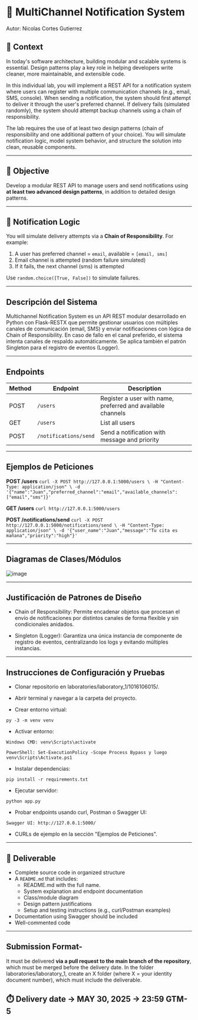 # 🧪 MultiChannel Notification System
Autor: Nicolas Cortes Gutierrez

## 📝 Context

In today's software architecture, building modular and scalable systems is essential. Design patterns play a key role in helping developers write cleaner, more maintainable, and extensible code.

In this individual lab, you will implement a REST API for a notification system where users can register with multiple communication channels (e.g., email, SMS, console). When sending a notification, the system should first attempt to deliver it through the user's preferred channel. If delivery fails (simulated randomly), the system should attempt backup channels using a chain of responsibility.

The lab requires the use of at least two design patterns (chain of responsibility and one additional pattern of your choice). You will simulate notification logic, model system behavior, and structure the solution into clean, reusable components.

---

## 🎯 Objective

Develop a modular REST API to manage users and send notifications using **at least two advanced design patterns**, in addition to detailed design patterns.

---

## 🔁 Notification Logic

You will simulate delivery attempts via a **Chain of Responsibility**. For example:

1. A user has preferred channel = `email`, available = `[email, sms]`
2. Email channel is attempted (random failure simulated)
3. If it fails, the next channel (sms) is attempted

Use `random.choice([True, False])` to simulate failures.

---
## Descripción del Sistema
Multichannel Notification System es un API REST modular desarrollado en Python 
con Flask-RESTX que permite gestionar usuarios con múltiples canales de comunicación 
(email, SMS) y enviar notificaciones con lógica de Chain of Responsibility. 
En caso de fallo en el canal preferido, el sistema intenta canales de respaldo automáticamente. 
Se aplica también el patrón Singleton para el registro de eventos (Logger).

---
## Endpoints
| Method | Endpoint              | Description                                      |
|--------|-----------------------|--------------------------------------------------|
| POST   | `/users`              | Register a user with name, preferred and available channels |
| GET    | `/users`              | List all users                                   |
| POST   | `/notifications/send` | Send a notification with message and priority    |

---
## Ejemplos de Peticiones
**POST /users**
`
curl -X POST http://127.0.0.1:5000/users \
     -H "Content-Type: application/json" \
     -d '{"name":"Juan","preferred_channel":"email","available_channels":["email","sms"]}'
`

**GET /users**
`
curl http://127.0.0.1:5000/users
`

**POST /notifications/send**
`
curl -X POST http://127.0.0.1:5000/notifications/send \
     -H "Content-Type: application/json" \
     -d '{"user_name":"Juan","message":"Tu cita es mañana","priority":"high"}'
`

---
## Diagramas de Clases/Módulos
![image](https://github.com/user-attachments/assets/af75652f-2ab4-4915-9b8d-a7cfabd14154)

---
## Justificación de Patrones de Diseño
* Chain of Responsibility: Permite encadenar objetos que procesan el envío de 
notificaciones por distintos canales de forma flexible y sin condicionales anidados.

* Singleton (Logger): Garantiza una única instancia de componente de registro de eventos, 
centralizando los logs y evitando múltiples instancias.

---
## Instrucciones de Configuración y Pruebas

* Clonar repositorio en laboratories/laboratory_1/1016106015/.

* Abrir terminal y navegar a la carpeta del proyecto.

* Crear entorno virtual:

`
py -3 -m venv venv
`

* Activar entorno:

`
Windows CMD: venv\Scripts\activate
`

`
PowerShell: Set-ExecutionPolicy -Scope Process Bypass y luego venv\Scripts\Activate.ps1
`

* Instalar dependencias:

`
pip install -r requirements.txt
`

* Ejecutar servidor:

`
python app.py
`

* Probar endpoints usando curl, Postman o Swagger UI:

`
Swagger UI: http://127.0.0.1:5000/
`

* CURLs de ejemplo en la sección "Ejemplos de Peticiones".

---

## 📄 Deliverable

- Complete source code in organized structure
- A `README.md` that includes:
  - README.md with the full name.
  - System explanation and endpoint documentation
  - Class/module diagram
  - Design pattern justifications
  - Setup and testing instructions (e.g., curl/Postman examples)
- Documentation using Swagger should be included
- Well-commented code

---



## Submission Format- 
It must be delivered **via a pull request to the main branch of the repository**, which must be merged before the delivery date. In the folder laboratories/laboratory_1, create an X folder (where X = your identity document number), which must include the deliverable.


## ⏱️ Delivery date -> MAY 30, 2025 -> 23:59 GTM-5
